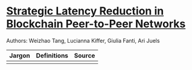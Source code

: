 # [Strategic Latency Reduction in Blockchain Peer-to-Peer Networks](https://arxiv.org/abs/2205.06837)

Authors: Weizhao Tang, Lucianna Kiffer, Giulia Fanti, Ari Juels

|**Jargon**|**Definitions**|**Source**| 
|:------:|---------------------------|:-----:|
||||
